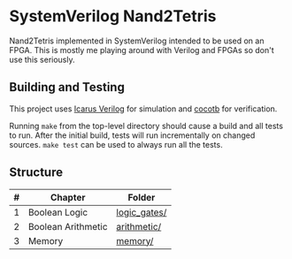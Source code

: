 # SystemVerilog Nand2Tetris

Nand2Tetris implemented in SystemVerilog intended to be used on an FPGA. This
is mostly me playing around with Verilog and FPGAs so don't use this seriously.

## Building and Testing

This project uses [Icarus Verilog](http://iverilog.icarus.com/) for simulation
and [cocotb](https://github.com/cocotb/cocotb) for verification.

Running `make` from the top-level directory should cause a build and all tests
to run. After the initial build, tests will run incrementally on changed
sources. `make test` can be used to always run all the tests.

## Structure

| # | Chapter            | Folder                         |
|---|--------------------|--------------------------------|
| 1 | Boolean Logic      | [logic_gates/](./logic_gates/) |
| 2 | Boolean Arithmetic | [arithmetic/](./arithmetic/)   |
| 3 | Memory             | [memory/](./memory/)   |
